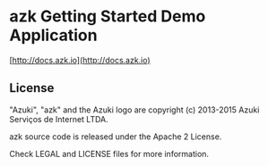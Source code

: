 # azk Getting Started Demo Application

[http://docs.azk.io](http://docs.azk.io)

## License

"Azuki", "azk" and the Azuki logo are copyright (c) 2013-2015 Azuki Serviços de Internet LTDA.

azk source code is released under the Apache 2 License.

Check LEGAL and LICENSE files for more information.

